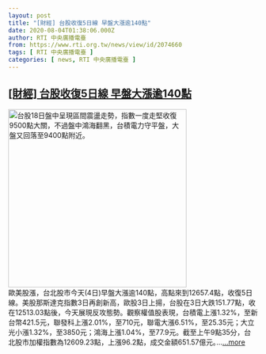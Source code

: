 ```yaml
---
layout: post
title: "[財經] 台股收復5日線 早盤大漲逾140點"
date: 2020-08-04T01:38:06.000Z
author: RTI 中央廣播電臺
from: https://www.rti.org.tw/news/view/id/2074660
tags: [ RTI 中央廣播電臺 ]
categories: [ news, RTI 中央廣播電臺 ]
---
```

<!--1596505086000-->
[[財經] 台股收復5日線 早盤大漲逾140點](https://www.rti.org.tw/news/view/id/2074660)
------

<div>
<img src="https://static.rti.org.tw/assets/thumbnails/2020/03/18/20200318000022M.jpg" width="360" alt="台股18日盤中呈現區間震盪走勢，指數一度走堅收復9500點大關，不過盤中鴻海翻黑，台積電力守平盤，大盤又回落至9400點附近。" title="台股18日盤中呈現區間震盪走勢，指數一度走堅收復9500點大關，不過盤中鴻海翻黑，台積電力守平盤，大盤又回落至9400點附近。"><br>歐美股漲，台北股市今天(4日)早盤大漲逾140點，高點來到12657.4點，收復5日線。美股那斯達克指數3日再創新高，歐股3日上揚，台股在3日大跌151.77點，收在12513.03點後，今天展現反攻態勢。觀察權值股表現，台積電上漲1.32%，至新台幣421.5元，聯發科上漲2.01%，至710元，聯電大漲6.51%，至25.35元；大立光小漲1.32%，至3850元；鴻海上漲1.04%，至77.9元。截至上午9點35分，台北股市加權指數為12609.23點，上漲96.2點，成交金額651.57億元｡...<a target="_blank" href="https://www.rti.org.tw/news/view/id/2074660">...more</a>
</div>
